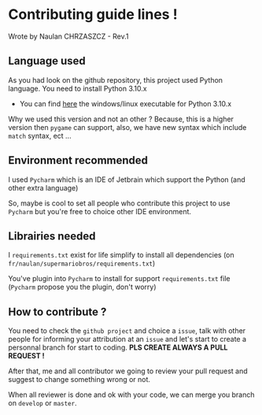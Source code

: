 # Contributing guide lines !
Wrote by Naulan CHRZASZCZ - Rev.1

## Language used
As you had look on the github repository, this project used Python language. You need to install Python 3.10.x

- You can find [here](https://www.python.org/downloads/release/python-3109/) the windows/linux executable for Python 3.10.x

Why we used this version and not an other ? 
Because, this is a higher version then `pygame` can support, also, we have new syntax which include `match` syntax, ect ...

## Environment recommended
I used `Pycharm` which is an IDE of Jetbrain which support the Python (and other extra language)

So, maybe is cool to set all people who contribute this project to use `Pycharm` but you're free to choice other IDE environment.

## Librairies needed
I `requirements.txt` exist for life simplify to install all dependencies (on `fr/naulan/supermariobros/requirements.txt`)

You've plugin into `Pycharm` to install for support `requirements.txt` file (`Pycharm` propose you the plugin, don't worry)

## How to contribute ?
You need to check the `github project` and choice a `issue`, talk with other people for informing your attribution at an `issue` and let's start to create a
personnal branch for start to coding. **PLS CREATE ALWAYS A PULL REQUEST !**

After that, me and all contributor we going to review your pull request and suggest to change something wrong or not.

When all reviewer is done and ok with your code, we can merge you branch on `develop` or `master`.
